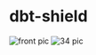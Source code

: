 # dbt-shield

![front pic](https://github.com/periandr/dbt-shield/blob/master/dbtshield11.PNG)
![34 pic](https://github.com/periandr/dbt-shield/blob/master/dbtshield.PNG)
